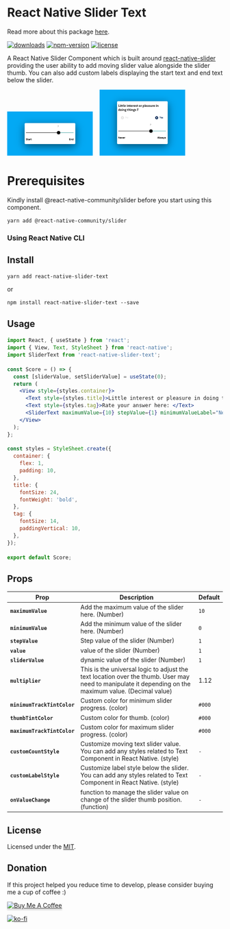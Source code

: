 # React Native Slider Text

Read more about this package [here](https://medium.com/@sudhirKr/react-native-slider-text-7f5054f733dd).

[![downloads](https://img.shields.io/npm/dt/react-native-slider-text.svg)](http://npm-stats.com/~packages/react-native-slider-text)
[![npm-version](https://img.shields.io/npm/v/react-native-slider-text.svg)](https://www.npmjs.com/package/react-native-slider-text)
[![license](https://img.shields.io/github/license/vikrantnegi/react-native-slider-text.svg?maxAge=1800)](https://yarnpkg.com/en/package/react-native-slider-text)

A React Native Slider Component which is built around [react-native-slider](https://github.com/react-native-community/react-native-slider) providing the user ability to add moving slider value alongside the slider thumb. You can also add custom labels displaying the start text and end text below the slider.

<img src="./assets/custom.png" width="200"> &nbsp;&nbsp;
<img src="./assets/use.png" width="200"> &nbsp;&nbsp;

# Prerequisites

Kindly install @react-native-community/slider before you start using this component.

```
yarn add @react-native-community/slider
```

### Using React Native CLI

## Install

```
yarn add react-native-slider-text
```

or

```
npm install react-native-slider-text --save
```

## Usage

```jsx
import React, { useState } from 'react';
import { View, Text, StyleSheet } from 'react-native';
import SliderText from 'react-native-slider-text';

const Score = () => {
  const [sliderValue, setSliderValue] = useState(0);
  return (
    <View style={styles.container}>
      <Text style={styles.title}>Little interest or pleasure in doing things?</Text>
      <Text style={styles.tag}>Rate your answer here: </Text>
      <SliderText maximumValue={10} stepValue={1} minimumValueLabel="Never" maximumValueLabel="Always" onValueChange={(id) => setSliderValue(id)} sliderValue={sliderValue} />
    </View>
  );
};

const styles = StyleSheet.create({
  container: {
    flex: 1,
    padding: 10,
  },
  title: {
    fontSize: 24,
    fontWeight: 'bold',
  },
  tag: {
    fontSize: 14,
    paddingVertical: 10,
  },
});

export default Score;
```

## Props

| Prop                        | Description                                                                                                                                            | Default |
| --------------------------- | ------------------------------------------------------------------------------------------------------------------------------------------------------ | ------- |
| **`maximumValue`**          | Add the maximum value of the slider here. (Number)                                                                                                     | `10`    |
| **`minimumValue`**          | Add the minimum value of the slider here. (Number)                                                                                                     | `0`     |
| **`stepValue`**             | Step value of the slider (Number)                                                                                                                      | `1`     |
| **`value`**                 | value of the slider (Number)                                                                                                                           | `1`     |
| **`sliderValue`**           | dynamic value of the slider (Number)                                                                                                                   | `1`     |
| **`multiplier`**            | This is the universal logic to adjust the text location over the thumb. User may need to manipulate it depending on the maximum value. (Decimal value) | 1.12    |
| **`minimumTrackTintColor`** | Custom color for minimum slider progress. (color)                                                                                                      | `#000`  |
| **`thumbTintColor`**        | Custom color for thumb. (color)                                                                                                                        | `#000`  |
| **`maximumTrackTintColor`** | Custom color for maximum slider progress. (color)                                                                                                      | `#000`  |
| **`customCountStyle`**      | Customize moving text slider value. You can add any styles related to Text Component in React Native. (style)                                          | `-`     |
| **`customLabelStyle`**      | Customize label style below the slider. You can add any styles related to Text Component in React Native. (style)                                      | `-`     |
| **`onValueChange`**         | function to manage the slider value on change of the slider thumb position. (function)                                                                 | `-`     |

## License

Licensed under the [MIT](https://github.com/vikrantnegi/react-native-slider-text/blob/master/LICENSE).

## Donation

If this project helped you reduce time to develop, please consider buying me a cup of coffee :)

<a href="https://www.buymeacoffee.com/vikrantnegi" target="_blank"><img src="https://www.buymeacoffee.com/assets/img/custom_images/orange_img.png" alt="Buy Me A Coffee" style="height: 41px !important;width: 174px !important;box-shadow: 0px 3px 2px 0px rgba(190, 190, 190, 0.5) !important;-webkit-box-shadow: 0px 3px 2px 0px rgba(190, 190, 190, 0.5) !important;" ></a>

[![ko-fi](https://www.ko-fi.com/img/githubbutton_sm.svg)](https://ko-fi.com/E1E6Z0JL)
